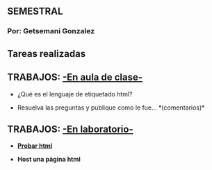 

<h2>SEMESTRAL</h2>

<p/>



<h3>Por: Getsemani Gonzalez</h3>

<p/>




<h2>Tareas realizadas</h2>

<p/>

<h2>TRABAJOS: <u>-En aula de clase-</u></h2>

<p/>


<ul><li>¿Qué es el lenguaje de etiquetado html?</li></ul>

<p/>

<ul><li>Resuelva las preguntas y publique como le fue... *(comentarios)*</li></ul>
<p/>


<h2>TRABAJOS: <u>-En laboratorio-</u></h2>
<p/>
<ul><li><strong><a href="https://www.w3schools.com/code/tryit.asp?filename=G8G4420TMRC2">Probar html</a></li></ul>
<ul><li><strong><a href"https://getsemani-gonzalez.github.io/About-Getsy/">Host una pàgina html</a></li></ul>
